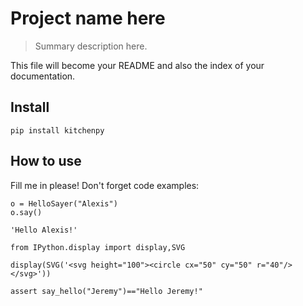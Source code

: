 # Project name here
> Summary description here.


This file will become your README and also the index of your documentation.

## Install

`pip install kitchenpy`

## How to use

Fill me in please! Don't forget code examples:

```
o = HelloSayer("Alexis")
o.say()
```




    'Hello Alexis!'



```
from IPython.display import display,SVG
```

```
display(SVG('<svg height="100"><circle cx="50" cy="50" r="40"/></svg>'))
```

```
assert say_hello("Jeremy")=="Hello Jeremy!"
```
